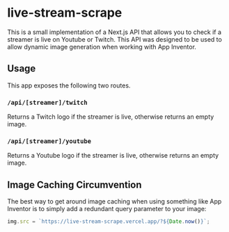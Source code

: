 # live-stream-scrape

This is a small implementation of a Next.js API that allows you to check if a streamer is live on Youtube or Twitch. This API was designed to be used to allow dynamic image generation when working with App Inventor.

## Usage

This app exposes the following two routes.

### `/api/[streamer]/twitch`

Returns a Twitch logo if the streamer is live, otherwise returns an empty image.

### `/api/[streamer]/youtube`

Returns a Youtube logo if the streamer is live, otherwise returns an empty image.

## Image Caching Circumvention

The best way to get around image caching when using something like App Inventor is to simply add a redundant query parameter to your image:

```js
img.src = `https://live-stream-scrape.vercel.app/?${Date.now()}`;
```
